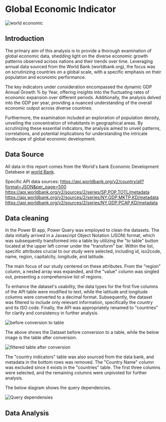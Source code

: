 # Global Economic Indicator
![world economic](https://github.com/Emmanuelson321/Global-Economic-Indicators-using-Power-bi/assets/134542481/d9560e33-dd50-4bed-8a8f-4cf7ecb23d19)

## Introduction
The primary aim of this analysis is to provide a thorough examination of global economic data, shedding light on the diverse economic growth patterns observed across nations and their trends over time. Leveraging annual data sourced from the World Bank (worldbank.org), the focus was on scrutinizing countries on a global scale, with a specific emphasis on their population and economic performance.

The key indicators under consideration encompassed the dynamic GDP Annual Growth % by Year, offering insights into the fluctuating rates of economic expansion over different periods. Additionally, the analysis delved into the GDP per year, providing a nuanced understanding of the overall economic output across diverse countries.

Furthermore, the examination included an exploration of population density, unveiling the concentration of inhabitants in geographical areas. By scrutinizing these essential indicators, the analysis aimed to unveil patterns, correlations, and potential implications for understanding the intricate landscape of global economic development.

## Data Source
All data in this report comes from the World's bank Economic Development Database at
[world Bank](https://databank.worldbank.org).

Specific API data sources:
https://api.worldbank.org/v2/country/all?format=JSON&per_page=500
https://api.worldbank.org/v2/sources/2/series/SP.POP.TOTL/metadata
https://api.worldbank.org/v2/sources/2/series/NY.GDP.MKTP.KD/metadata
https://api.worldbank.org/v2/sources/2/series/NY.GDP.PCAP.KD/metadata


## Data cleaning
In the Power BI app, Power Query was employed to clean the datasets. The data initially arrived in a Javascript Object Notation (JSON) format, which was subsequently transformed into a table by utilizing the "to table" button located at the upper left corner under the "transform" bar. Within the list, specific attributes crucial to our study were selected, including id, iso2code, name, region, capitalcity, longitude, and latitude.

The main focus of our study centered on these attributes. From the "region" column, a nested array was expanded, and the "value" column was singled out, presenting a comprehensive list of regions.

To enhance the dataset's usability, the data types for the first five columns of the API table were modified to text, while the latitude and longitude columns were converted to a decimal format. Subsequently, the dataset was filtered to include only relevant information, specifically the country and its ISO code. Finally, the API was appropriately renamed to "countries" for clarity and consistency in further analysis.

![before conversion to table](https://github.com/Emmanuelson321/Global-Economic-Indicators-using-Power-bi/assets/134542481/5e71b966-fad1-47b9-aef5-569fae62ad51)

The above shows the Dataset before conversion to a table, while the below image is the table after conversion.

![filtered table after conversion](https://github.com/Emmanuelson321/Global-Economic-Indicators-using-Power-bi/assets/134542481/2d36e5d9-4074-4526-aa33-f1dfc7fa9133)

The "country indicators" table was also sourced from the data bank, and metadata in the bottom rows was removed. The "Country Name" column was excluded since it exists in the "countries" table. The first three columns were selected, and the remaining columns were unpivoted for further analysis.

The below diagram shows the query dependencies.

![Query dependensies](https://github.com/Emmanuelson321/Global-Economic-Indicators-using-Power-bi/assets/134542481/4d4166f5-b25a-4177-a80f-4ffd1c0b9ef2)

## Data Analysis 
